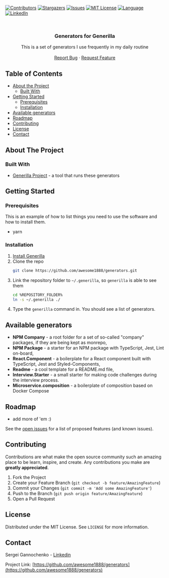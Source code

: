 <!-- PROJECT SHIELDS -->
<!--
*** Reference links are enclosed in brackets [ ] instead of parentheses ( ).
*** See the bottom of this document for the declaration of the reference variables
*** for contributors-url, forks-url, etc. This is an optional, concise syntax you may use.
*** https://www.markdownguide.org/basic-syntax/#reference-style-links
-->
[![Contributors][contributors-shield]][contributors-url]
[![Stargazers][stars-shield]][stars-url]
[![Issues][issues-shield]][issues-url]
[![MIT License][license-shield]][license-url]
[![Language][language-shield]][language-url]
[![LinkedIn][linkedin-shield]][linkedin-url]


<!-- PROJECT LOGO -->
<br />
<p align="center">
  <!--
  <a href="https://github.com/awesome1888/generators">
    <img src="images/logo.png" alt="Logo" width="80" height="80">
  </a>
  -->

  <h3 align="center">Generators for Generilla</h3>

  <p align="center">
    This is a set of generators I use frequently in my daily routine
    <br />
    <br />
    <a href="https://github.com/awesome1888/generators/issues">Report Bug</a>
    ·
    <a href="https://github.com/awesome1888/generators/issues">Request Feature</a>
  </p>
</p>



<!-- TABLE OF CONTENTS -->
## Table of Contents

* [About the Project](#about-the-project)
  * [Built With](#built-with)
* [Getting Started](#getting-started)
  * [Prerequisites](#prerequisites)
  * [Installation](#installation)
* [Available generators](#available-generators)
* [Roadmap](#roadmap)
* [Contributing](#contributing)
* [License](#license)
* [Contact](#contact)



<!-- ABOUT THE PROJECT -->
## About The Project

<!--
[![Preview Screen Shot][product-screenshot]](https://example.com)
-->

### Built With

* [Generilla Project](https://github.com/awesome1888/generilla) - a tool that runs these generators

<!-- GETTING STARTED -->
## Getting Started

### Prerequisites

This is an example of how to list things you need to use the software and how to install them.
* yarn

### Installation

1. [Install Generilla](https://github.com/awesome1888/generilla#installation)
2. Clone the repo
    ```sh
    git clone https://github.com/awesome1888/generators.git
    ```
3. Link the repository folder to `~/.generilla`, so `generilla` is able to see them
    ```sh
    cd %REPOSITORY_FOLDER%
    ln -s ~/.generilla ./
    ```
4. Type the `generilla` command in. You should see a list of generators.

## Available generators

* **NPM Company** - a root folder for a set of so-called "company" packages, if they are being kept as monrepo,
* **NPM Package** - a starter for an NPM package with TypeScript, Jest, Lint on-board,
* **React.Component** - a boilerplate for a React component built with TypeScript, Jest and Styled-Components,
* **Readme** - a cool template for a README.md file,
* **Interview.Starter** - a small starter for making code challenges during the interview process.
* **Microservice.composition** - a boilerplate of composition based on Docker Compose

<!-- ROADMAP -->
## Roadmap

* add more of 'em :)

See the [open issues](https://github.com/awesome1888/generators/issues) for a list of proposed features (and known issues).

<!-- CONTRIBUTING -->
## Contributing

Contributions are what make the open source community such an amazing place to be learn, inspire, and create. Any contributions you make are **greatly appreciated**.

1. Fork the Project
2. Create your Feature Branch (`git checkout -b feature/AmazingFeature`)
3. Commit your Changes (`git commit -m 'Add some AmazingFeature'`)
4. Push to the Branch (`git push origin feature/AmazingFeature`)
5. Open a Pull Request

<!-- LICENSE -->
## License

Distributed under the MIT License. See `LICENSE` for more information.

<!-- CONTACT -->
## Contact

Sergei Gannochenko - [Linkedin](https://www.linkedin.com/in/gannochenko/)

Project Link: [https://github.com/awesome1888/generators](https://github.com/awesome1888/generators)

<!-- MARKDOWN LINKS & IMAGES -->
<!-- https://www.markdownguide.org/basic-syntax/#reference-style-links -->
[contributors-shield]: https://img.shields.io/github/contributors/awesome1888/generators.svg?style=flat-square
[contributors-url]: https://github.com/awesome1888/generators/graphs/contributors
[language-shield]: https://img.shields.io/github/languages/top/awesome1888/generators.svg?style=flat-square
[language-url]: https://github.com/awesome1888/generators
[forks-shield]: https://img.shields.io/github/forks/awesome1888/generators.svg?style=flat-square
[forks-url]: https://github.com/awesome1888/generators/network/members
[stars-shield]: https://img.shields.io/github/stars/awesome1888/generators.svg?style=flat-square
[stars-url]: https://github.com/awesome1888/generators/stargazers
[issues-shield]: https://img.shields.io/github/issues/awesome1888/generators.svg?style=flat-square
[issues-url]: https://github.com/awesome1888/generators/issues
[license-shield]: https://img.shields.io/github/license/awesome1888/generators.svg?style=flat-square
[license-url]: https://github.com/awesome1888/generators/blob/master/LICENSE.txt
[linkedin-shield]: https://img.shields.io/badge/-LinkedIn-black.svg?style=flat-square&logo=linkedin&colorB=555
[linkedin-url]: https://www.linkedin.com/in/sergey-gannochenko/
[product-screenshot]: images/screenshot.png
